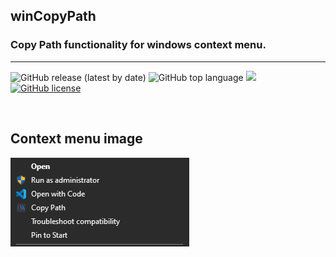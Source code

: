 ## winCopyPath
### Copy Path functionality for windows context menu. 

---
![GitHub release (latest by date)](https://img.shields.io/github/v/release/cccaaannn/winPathCopy) ![GitHub top language](https://img.shields.io/github/languages/top/cccaaannn/winCopyPath?style=flat-square) ![](https://img.shields.io/github/repo-size/cccaaannn/winCopyPath?style=flat-square) [![GitHub license](https://img.shields.io/github/license/cccaaannn/winCopyPath?style=flat-square)](https://github.com/cccaaannn/winCopyPath/blob/master/LICENSE)

<br>

## Context menu image
<img src="readme_images/1.png" alt="drawing"/>



